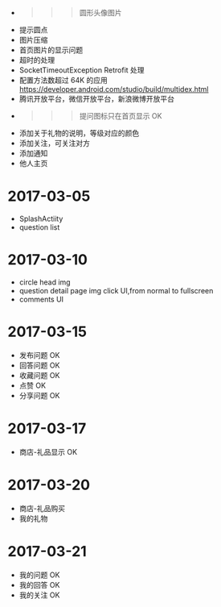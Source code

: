 * >>> 圆形头像图片
* 提示圆点
* 图片压缩
* 首页图片的显示问题
* 超时的处理
* SocketTimeoutException Retrofit 处理
* 配置方法数超过 64K 的应用 https://developer.android.com/studio/build/multidex.html
* 腾讯开放平台，微信开放平台，新浪微博开放平台
* >>>提问图标只在首页显示   OK
* 添加关于礼物的说明，等级对应的颜色
* 添加关注，可关注对方
* 添加通知
* 他人主页

2017-03-05
==================================================
* SplashActiity
* question list

2017-03-10
==================================================
* circle head img
* question detail page img click UI,from normal to fullscreen
* comments UI

2017-03-15
==================================================
* 发布问题  OK
* 回答问题  OK
* 收藏问题  OK
* 点赞  OK
* 分享问题 OK

2017-03-17
==================================================
* 商店-礼品显示 OK 

2017-03-20
==================================================
* 商店-礼品购买 
* 我的礼物

2017-03-21
==================================================
* 我的问题 OK 
* 我的回答 OK 
* 我的关注 OK 


